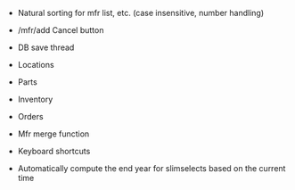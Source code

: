 * Natural sorting for mfr list, etc. (case insensitive, number handling)
* /mfr/add Cancel button
* DB save thread

* Locations
* Parts
* Inventory
* Orders

* Mfr merge function
* Keyboard shortcuts
* Automatically compute the end year for slimselects based on the current time
